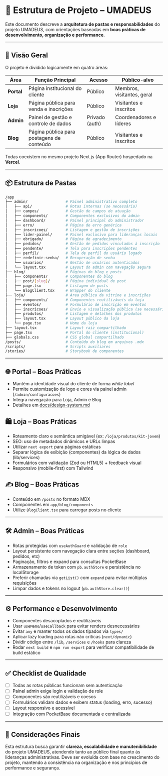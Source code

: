 # 📁 Estrutura de Projeto – UMADEUS

Este documento descreve a **arquitetura de pastas e responsabilidades** do projeto UMADEUS, com orientações baseadas em **boas práticas de desenvolvimento, organização e performance**.

---

## 🧭 Visão Geral

O projeto é dividido logicamente em quatro áreas:

| Área        | Função Principal                         | Acesso            | Público-alvo            |
|-------------|-------------------------------------------|-------------------|-------------------------|
| **Portal**  | Página institucional do cliente           | Público           | Membros, visitantes, geral |
| **Loja**    | Página pública para venda e inscrições    | Público           | Visitantes e inscritos  |
| **Admin**   | Painel de gestão e controle de dados      | Privado (auth)    | Coordenadores e líderes |
| **Blog**    | Página pública para postagens de conteúdo | Público           | Visitantes e inscritos  |
Todas coexistem no mesmo projeto Next.js (App Router) hospedado na **Vercel**.

---

## 📦 Estrutura de Pastas

```bash
/app
├── admin/                 # Painel administrativo completo
│   ├── api/               # Rotas internas (se necessário)
│   ├── campos/            # Gestão de campos de atuação
│   ├── components/        # Componentes exclusivos do admin
│   ├── dashboard/         # Painel principal do administrador
│   ├── erro/              # Página de erro genérica
│   ├── inscricoes/        # Listagem e gestão de inscrições
│   ├── lider-painel/      # Painel exclusivo para lideranças locais
│   ├── obrigado/          # Página de agradecimento
│   ├── pedidos/           # Gestão de pedidos vinculados à inscrição
│   ├── pendente/          # Tela para inscrições pendentes
│   ├── perfil/            # Tela de perfil do usuário logado
│   ├── redefinir-senha/   # Recuperação de senha
│   └── usuarios/          # Gestão de usuários autenticados
│   └── layout.tsx         # Layout do admin com navegação segura
├── blog/                  # Páginas do blog e posts
│   ├── components/        # Componentes do blog
│   ├── post/[slug]/       # Página individual de post
│   ├── page.tsx           # Listagem de posts
│   └── BlogClient.tsx     # Wrapper do cliente
├── loja/                  # Área pública da vitrine e inscrições
│   ├── components/        # Componentes reutilizáveis da loja
│   ├── eventos/           # Formulário de inscrição em eventos
│   ├── inscricoes/        # Envio e visualização pública (se necessário)
│   ├── produtos/          # Listagem e detalhes dos produtos
│   ├── layout.tsx         # Layout público da loja
│   └── page.tsx           # Home da loja
├── layout.tsx             # Layout raiz compartilhado
├── page.tsx               # Portal do cliente (institucional)
├── globals.css            # CSS global compartilhado
/posts/                    # Conteúdo do blog em arquivos .mdx
/scripts/                  # Scripts auxiliares
/stories/                  # Storybook de componentes
```

---

## 🌐 Portal – Boas Práticas

- Mantém a identidade visual do cliente de forma *white label*
- Permite customização de logo e cores via painel admin (`/admin/configuracoes`)
- Integra navegação para Loja, Admin e Blog
- Detalhes em [docs/design-system.md](docs/design-system.md#personalizacao)

## 🛍️ Loja – Boas Práticas

- Roteamento claro e semântica amigável (ex: `/loja/produtos/kit-jovem`)
- SEO: uso de metadados dinâmicos e URLs limpas
- Utilizar `next export` para páginas estáticas
- Separar lógica de exibição (componentes) da lógica de dados (lib/services)
- Formulários com validação (Zod ou HTML5) + feedback visual
- Responsivo (mobile-first) com Tailwind

## ✍️ Blog – Boas Práticas
- Conteúdo em `/posts` no formato MDX
- Componentes em `app/blog/components`
- Utilize `BlogClient.tsx` para carregar posts no cliente
---

## 🛠️ Admin – Boas Práticas

- Rotas protegidas com `useAuthGuard` e validação de `role`
- Layout persistente com navegação clara entre seções (dashboard, pedidos, etc)
- Paginação, filtros e expand para consultas PocketBase
- Armazenamento de token com `pb.authStore` e persistência no localStorage
- Preferir chamadas via `getList()` com `expand` para evitar múltiplas requisições
- Limpar dados e tokens no logout (`pb.authStore.clear()`)

---

## ⚙️ Performance e Desenvolvimento

- Componentes desacoplados e reutilizáveis
- Usar `useMemo`/`useCallback` para evitar renders desnecessários
- Evitar `any` e manter todos os dados tipados via `types/`
- Aplicar lazy loading para rotas não críticas (`next/dynamic`)
- Dividir código entre `/lib`, `/services` e `/hooks` para clareza
- Rodar `next build` e `npm run export` para verificar compatibilidade de build estático

---

## ✅ Checklist de Qualidade

- [ ] Todas as rotas públicas funcionam sem autenticação
- [ ] Painel admin exige login e validação de role
- [ ] Componentes são reutilizáveis e coesos
- [ ] Formulários validam dados e exibem status (loading, erro, sucesso)
- [ ] Layout responsivo e acessível
- [ ] Integração com PocketBase documentada e centralizada

---

## 📌 Considerações Finais

Esta estrutura busca garantir **clareza, escalabilidade e manutenibilidade** do projeto UMADEUS, atendendo tanto ao público final quanto às lideranças administrativas. Deve ser evoluída com base no crescimento do projeto, mantendo a consistência na organização e nos princípios de performance e segurança.
